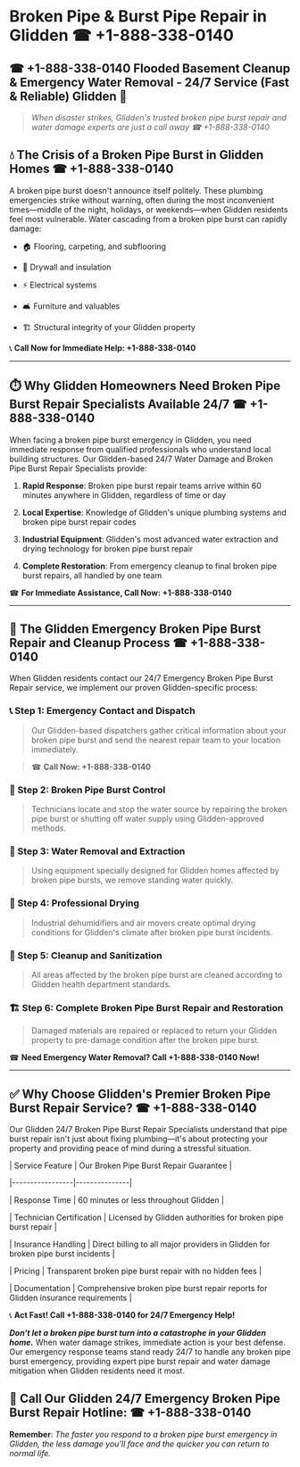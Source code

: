# Broken Pipe & Burst Pipe Repair in Glidden ☎ +1-888-338-0140  
## ☎ +1-888-338-0140 Flooded Basement Cleanup & Emergency Water Removal - 24/7 Service (Fast & Reliable) Glidden 🚨  

> *When disaster strikes, Glidden's trusted broken pipe burst repair and water damage experts are just a call away ☎ +1-888-338-0140*  

## 💧 The Crisis of a Broken Pipe Burst in Glidden Homes ☎ +1-888-338-0140  

A broken pipe burst doesn't announce itself politely. These plumbing emergencies strike without warning, often during the most inconvenient times—middle of the night, holidays, or weekends—when Glidden residents feel most vulnerable. Water cascading from a broken pipe burst can rapidly damage:  

* 🏠 Flooring, carpeting, and subflooring  
* 🧱 Drywall and insulation  
* ⚡ Electrical systems  
* 🛋️ Furniture and valuables  
* 🏗️ Structural integrity of your Glidden property  

📞 **Call Now for Immediate Help: +1-888-338-0140**  

---  

## ⏱️ Why Glidden Homeowners Need Broken Pipe Burst Repair Specialists Available 24/7 ☎ +1-888-338-0140  

When facing a broken pipe burst emergency in Glidden, you need immediate response from qualified professionals who understand local building structures. Our Glidden-based 24/7 Water Damage and Broken Pipe Burst Repair Specialists provide:  

1. **Rapid Response**: Broken pipe burst repair teams arrive within 60 minutes anywhere in Glidden, regardless of time or day  
2. **Local Expertise**: Knowledge of Glidden's unique plumbing systems and broken pipe burst repair codes  
3. **Industrial Equipment**: Glidden's most advanced water extraction and drying technology for broken pipe burst repair  
4. **Complete Restoration**: From emergency cleanup to final broken pipe burst repairs, all handled by one team  

☎ **For Immediate Assistance, Call Now: +1-888-338-0140**  

---  

## 🔧 The Glidden Emergency Broken Pipe Burst Repair and Cleanup Process ☎ +1-888-338-0140  

When Glidden residents contact our 24/7 Emergency Broken Pipe Burst Repair service, we implement our proven Glidden-specific process:  

### 📞 Step 1: Emergency Contact and Dispatch  
> Our Glidden-based dispatchers gather critical information about your broken pipe burst and send the nearest repair team to your location immediately.  
> ☎ **Call Now: +1-888-338-0140**  

### 🚿 Step 2: Broken Pipe Burst Control  
> Technicians locate and stop the water source by repairing the broken pipe burst or shutting off water supply using Glidden-approved methods.  

### 🌊 Step 3: Water Removal and Extraction  
> Using equipment specially designed for Glidden homes affected by broken pipe bursts, we remove standing water quickly.  

### 💨 Step 4: Professional Drying  
> Industrial dehumidifiers and air movers create optimal drying conditions for Glidden's climate after broken pipe burst incidents.  

### 🧼 Step 5: Cleanup and Sanitization  
> All areas affected by the broken pipe burst are cleaned according to Glidden health department standards.  

### 🏗️ Step 6: Complete Broken Pipe Burst Repair and Restoration  
> Damaged materials are repaired or replaced to return your Glidden property to pre-damage condition after the broken pipe burst.  

☎ **Need Emergency Water Removal? Call +1-888-338-0140 Now!**  

---  

## ✅ Why Choose Glidden's Premier Broken Pipe Burst Repair Service? ☎ +1-888-338-0140  

Our Glidden 24/7 Broken Pipe Burst Repair Specialists understand that pipe burst repair isn't just about fixing plumbing—it's about protecting your property and providing peace of mind during a stressful situation.  

| Service Feature | Our Broken Pipe Burst Repair Guarantee |  
|-----------------|---------------|  
| Response Time | 60 minutes or less throughout Glidden |  
| Technician Certification | Licensed by Glidden authorities for broken pipe burst repair |  
| Insurance Handling | Direct billing to all major providers in Glidden for broken pipe burst incidents |  
| Pricing | Transparent broken pipe burst repair with no hidden fees |  
| Documentation | Comprehensive broken pipe burst repair reports for Glidden insurance requirements |  

📞 **Act Fast! Call +1-888-338-0140 for 24/7 Emergency Help!**  

***Don't let a broken pipe burst turn into a catastrophe in your Glidden home.*** When water damage strikes, immediate action is your best defense. Our emergency response teams stand ready 24/7 to handle any broken pipe burst emergency, providing expert pipe burst repair and water damage mitigation when Glidden residents need it most.  

## 📱 Call Our Glidden 24/7 Emergency Broken Pipe Burst Repair Hotline: ☎ +1-888-338-0140  

**Remember**: *The faster you respond to a broken pipe burst emergency in Glidden, the less damage you'll face and the quicker you can return to normal life.*
